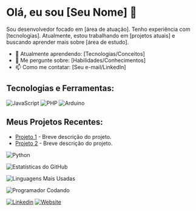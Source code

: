 # Olá, eu sou [Seu Nome] 👋

Sou desenvolvedor focado em [área de atuação]. Tenho experiência com [tecnologias]. Atualmente, estou trabalhando em [projetos atuais] e buscando aprender mais sobre [área de estudo].

- 🌱 Atualmente aprendendo: [Tecnologias/Conceitos]
- 💬 Me pergunte sobre: [Habilidades/Conhecimentos]
- 📫 Como me contatar: [Seu e-mail/LinkedIn]

## Tecnologias e Ferramentas:
![JavaScript](https://img.shields.io/badge/JavaScript-F7DF1E?logo=javascript&logoColor=black)
![PHP](https://img.shields.io/badge/PHP-777BB4?logo=php&logoColor=white)
![Arduino](https://img.shields.io/badge/Arduino-00979D?logo=arduino&logoColor=white)

## Meus Projetos Recentes:
- [Projeto 1](link) - Breve descrição do projeto.
- [Projeto 2](link) - Breve descrição do projeto.

![Python](https://img.shields.io/badge/Python-3776AB?logo=python&logoColor=white)

![Estatísticas do GitHub](https://github-readme-stats.vercel.app/api?username=SilvaAires&show_icons=true&theme=radical)

![Linguagens Mais Usadas](https://github-readme-stats.vercel.app/api/top-langs/?username=SilvaAires&layout=compact&theme=radical)

![Programador Codando](https://media.giphy.com/media/26tn33aiTi1jkl6H6/giphy.gif)

[![Linkedin](https://img.shields.io/badge/LinkedIn-0077B5?logo=linkedin&logoColor=white)](link-para-seu-perfil)
[![Website](https://img.shields.io/badge/Website-000000?logo=about.me&logoColor=white)](link-para-seu-site)
